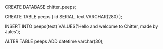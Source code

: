 CREATE DATABASE chitter_peeps;

CREATE TABLE peeps (
    id SERIAL,
    text VARCHAR(280)
);

INSERT INTO peeps(text)
VALUES('Hello and welcome to Chitter, made by Jules');

ALTER TABLE peeps
ADD datetime varchar(30);
